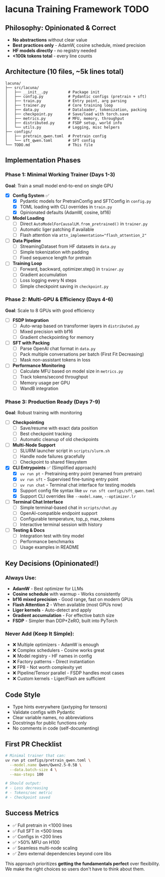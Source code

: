 # lacuna Training Framework TODO

## Philosophy: Opinionated & Correct
- **No abstractions** without clear value
- **Best practices only** - AdamW, cosine schedule, mixed precision
- **HF models directly** - no registry needed
- **<100k tokens total** - every line counts

## Architecture (10 files, ~5k lines total)

```
lacuna/
├── src/lacuna/
│   ├── __init__.py         # Package init
│   ├── config.py           # Pydantic configs (pretrain + sft)
│   ├── train.py            # Entry point, arg parsing
│   ├── trainer.py          # Core training loop
│   ├── data.py             # Dataloader, tokenization, packing
│   ├── checkpoint.py       # Save/load with torch.save
│   ├── metrics.py          # MFU, memory, throughput
│   ├── distributed.py      # FSDP setup, world info
│   └── utils.py            # Logging, misc helpers
├── configs/
│   ├── pretrain_qwen.toml  # Pretrain config
│   └── sft_qwen.toml       # SFT config  
└── TODO.md                 # This file
```

## Implementation Phases

### Phase 1: Minimal Working Trainer (Days 1-3)
**Goal**: Train a small model end-to-end on single GPU

- [x] **Config System** ✅
  - [x] Pydantic models for PretrainConfig and SFTConfig in `config.py`
  - [x] TOML loading with CLI overrides in `train.py`
  - [x] Opinionated defaults (AdamW, cosine, bf16)

- [ ] **Model Loading**
  - [ ] Direct `AutoModelForCausalLM.from_pretrained()` in `trainer.py`
  - [ ] Automatic liger patching if available
  - [ ] Flash attention via `attn_implementation="flash_attention_2"`

- [ ] **Data Pipeline**
  - [ ] StreamingDataset from HF datasets in `data.py`
  - [ ] Simple tokenization with padding
  - [ ] Fixed sequence length for pretrain

- [ ] **Training Loop**
  - [ ] Forward, backward, optimizer.step() in `trainer.py`
  - [ ] Gradient accumulation
  - [ ] Loss logging every N steps
  - [ ] Simple checkpoint saving in `checkpoint.py`

### Phase 2: Multi-GPU & Efficiency (Days 4-6)
**Goal**: Scale to 8 GPUs with good efficiency

- [ ] **FSDP Integration**
  - [ ] Auto-wrap based on transformer layers in `distributed.py`
  - [ ] Mixed precision with bf16
  - [ ] Gradient checkpointing for memory

- [ ] **SFT with Packing**
  - [ ] Parse OpenAI chat format in `data.py`
  - [ ] Pack multiple conversations per batch (First Fit Decreasing)
  - [ ] Mask non-assistant tokens in loss

- [ ] **Performance Monitoring**
  - [ ] Calculate MFU based on model size in `metrics.py`
  - [ ] Track tokens/second throughput
  - [ ] Memory usage per GPU
  - [ ] WandB integration

### Phase 3: Production Ready (Days 7-9)
**Goal**: Robust training with monitoring

- [ ] **Checkpointing**
  - [ ] Save/resume with exact data position
  - [ ] Best checkpoint tracking
  - [ ] Automatic cleanup of old checkpoints

- [ ] **Multi-Node Support**
  - [ ] SLURM launcher script in `scripts/slurm.sh`
  - [ ] Handle node failures gracefully
  - [ ] Checkpoint to shared filesystem

- [x] **CLI Entrypoints** ✅ (Simplified approach)
  - [x] `uv run pt` - Pretraining entry point (renamed from pretrain)
  - [x] `uv run sft` - Supervised fine-tuning entry point  
  - [ ] `uv run chat` - Terminal chat interface for testing models
  - [x] Support config file syntax like `uv run sft configs/sft_qwen.toml`
  - [x] Support CLI overrides like `--model.name`, `--optimizer.lr`

- [ ] **Terminal Chat Interface**
  - [ ] Simple terminal-based chat in `scripts/chat.py`
  - [ ] OpenAI-compatible endpoint support
  - [ ] Configurable temperature, top_p, max_tokens
  - [ ] Interactive terminal session with history

- [ ] **Testing & Docs**
  - [ ] Integration test with tiny model
  - [ ] Performance benchmarks
  - [ ] Usage examples in README

## Key Decisions (Opinionated!)

### Always Use:
- **AdamW** - Best optimizer for LLMs
- **Cosine schedule** with warmup - Works consistently
- **bf16 mixed precision** - Good range, fast on modern GPUs
- **Flash Attention 2** - When available (most GPUs now)
- **Liger kernels** - Auto-detect and apply
- **Gradient accumulation** - For effective batch size
- **FSDP** - Simpler than DDP+ZeRO, built into PyTorch

### Never Add (Keep It Simple):
- ❌ Multiple optimizers - AdamW is enough
- ❌ Complex schedulers - Cosine works great
- ❌ Model registry - HF names in config
- ❌ Factory patterns - Direct instantiation
- ❌ FP8 - Not worth complexity yet
- ❌ Pipeline/Tensor parallel - FSDP handles most cases
- ❌ Custom kernels - Liger/Flash are sufficient

## Code Style
- Type hints everywhere (jaxtyping for tensors)
- Validate configs with Pydantic
- Clear variable names, no abbreviations
- Docstrings for public functions only
- No comments in code (self-documenting)

## First PR Checklist
```bash
# Minimal trainer that can:
uv run pt configs/pretrain_qwen.toml \
  --model.name Qwen/Qwen2.5-0.5B \
  --data.batch-size 4 \
  --max-steps 100

# Should output:
# - Loss decreasing
# - Tokens/sec metric
# - Checkpoint saved
```

## Success Metrics
- ✅ Full pretrain in <1000 lines
- ✅ Full SFT in <500 lines  
- ✅ Configs in <200 lines
- ✅ >50% MFU on H100
- ✅ Seamless multi-node scaling
- ✅ Zero external dependencies beyond core libs

This approach prioritizes **getting the fundamentals perfect** over flexibility. We make the right choices so users don't have to think about them.
